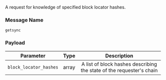 A request for knowledge of specified block locator hashes.

### Message Name

`getsync`

### Payload

|        Parameter       | Type  |                             Description                             |
|:----------------------:|-------|:--------------------------------------------------------------------:|
| `block_locator_hashes` | array | A list of block hashes describing the state of the requester's chain |
